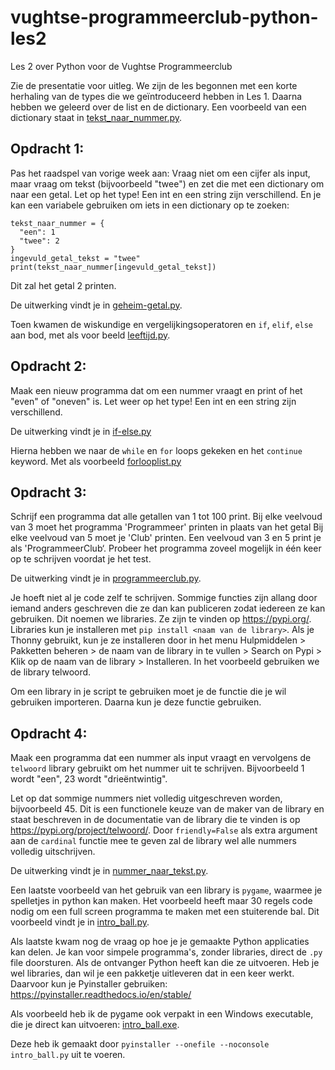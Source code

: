 # vughtse-programmeerclub-python-les2
Les 2 over Python voor de Vughtse Programmeerclub

Zie de presentatie voor uitleg.
We zijn de les begonnen met een korte herhaling van de types die we geïntroduceerd hebben in Les 1. Daarna hebben we geleerd over de list en de dictionary. Een voorbeeld van een dictionary staat in [tekst_naar_nummer.py](tekst_naar_nummer.py).

## Opdracht 1:
Pas het raadspel van vorige week aan:
Vraag niet om een cijfer als input, maar vraag om tekst (bijvoorbeeld "twee") en zet die met een dictionary om naar een getal.
Let op het type! Een int en een string zijn verschillend. En je kan een variabele gebruiken om iets in een dictionary op te zoeken:
```
tekst_naar_nummer = {
  "een": 1
  "twee": 2
}
ingevuld_getal_tekst = "twee"
print(tekst_naar_nummer[ingevuld_getal_tekst])
```
Dit zal het getal 2 printen.

De uitwerking vindt je in [geheim-getal.py](geheim-getal.py).


Toen kwamen de wiskundige en vergelijkingsoperatoren en `if`, `elif`, `else` aan bod, met als voor beeld [leeftijd.py](leeftijd.py).

## Opdracht 2:
Maak een nieuw programma dat om een nummer vraagt en print of het "even" of "oneven" is. Let weer op het type! Een int en een string zijn verschillend.

De uitwerking vindt je in [if-else.py](if-else.py)


Hierna hebben we naar de `while` en `for` loops gekeken en het `continue` keyword. Met als voorbeeld [forlooplist.py](forlooplist.py)

## Opdracht 3:
Schrijf een programma dat alle getallen van 1 tot 100 print. 
Bij elke veelvoud van 3 moet het programma 'Programmeer' printen in plaats van het getal
Bij elke veelvoud van 5 moet je 'Club' printen. 
Een veelvoud van 3 en 5 print je als 'ProgrammeerClub‘.
Probeer het programma zoveel mogelijk in één keer op te schrijven voordat je het test.

De uitwerking vindt je in [programmeerclub.py](programmeerclub.py).


Je hoeft niet al je code zelf te schrijven. Sommige functies zijn allang door iemand anders geschreven die ze dan kan publiceren zodat iedereen ze kan gebruiken. Dit noemen we libraries. Ze zijn te vinden op https://pypi.org/. Libraries kun je installeren met `pip install <naam van de library>`. Als je Thonny gebruikt, kun je ze installeren door in het menu Hulpmiddelen > Pakketten beheren > de naam van de library in te vullen > Search on Pypi > Klik op de naam van de library > Installeren. In het voorbeeld gebruiken we de library telwoord.

Om een library in je script te gebruiken moet je de functie die je wil gebruiken importeren. Daarna kun je deze functie gebruiken.

## Opdracht 4:
Maak een programma dat een nummer als input vraagt en vervolgens de `telwoord` library gebruikt om het nummer uit te schrijven. Bijvoorbeeld 1 wordt "een", 23 wordt "drieëntwintig".

Let op dat sommige nummers niet volledig uitgeschreven worden, bijvoorbeeld 45. Dit is een functionele keuze van de maker van de library en staat beschreven in de documentatie van de library die te vinden is op https://pypi.org/project/telwoord/. Door `friendly=False` als extra argument aan de `cardinal` functie mee te geven zal de library wel alle nummers volledig uitschrijven.

De uitwerking vindt je in [nummer_naar_tekst.py](nummer_naar_tekst.py).


Een laatste voorbeeld van het gebruik van een library is `pygame`, waarmee je spelletjes in python kan maken. Het voorbeeld heeft maar 30 regels code nodig om een full screen programma te maken met een stuiterende bal. Dit voorbeeld vindt je in [intro_ball.py](intro_ball.py).


Als laatste kwam nog de vraag op hoe je je gemaakte Python applicaties kan delen. Je kan voor simpele programma's, zonder libraries, direct de `.py` file doorsturen. Als de ontvanger Python heeft kan die ze uitvoeren. Heb je wel libraries, dan wil je een pakketje uitleveren dat in een keer werkt. Daarvoor kun je Pyinstaller gebruiken: https://pyinstaller.readthedocs.io/en/stable/

Als voorbeeld heb ik de pygame ook verpakt in een Windows executable, die je direct kan uitvoeren: [intro_ball.exe](intro_ball.exe).

Deze heb ik gemaakt door `pyinstaller --onefile --noconsole intro_ball.py` uit te voeren.
